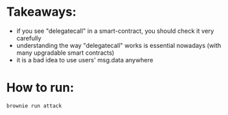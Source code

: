 # Takeaways:

- if you see "delegatecall" in a smart-contract, you should check it very carefully
- understanding the way "delegatecall" works is essential nowadays (with many upgradable smart contracts)
- it is a bad idea to use users' msg.data anywhere

# How to run:

```bash
brownie run attack
```